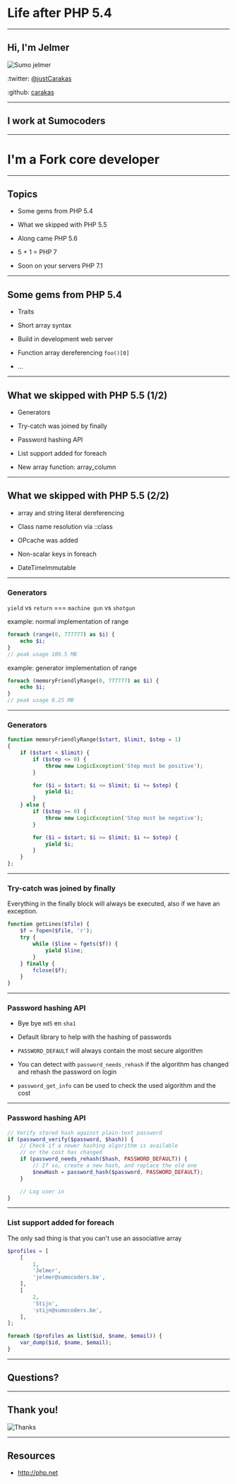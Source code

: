 # Life after PHP 5.4

---

## Hi, I'm Jelmer

![Sumo jelmer](img/Sumo_Jelmer.png)

:twitter: [@justCarakas](http://twitter.com/justcarakas)

:github: [carakas](http://github.com/carakas)

---

## I work at Sumocoders

---

# I'm a Fork core developer

---

## Topics

- Some gems from PHP 5.4

- What we skipped with PHP 5.5

- Along came PHP 5.6

- 5 + 1 = PHP 7

- Soon on your servers PHP 7.1

---

## Some gems from PHP 5.4

- Traits

- Short array syntax

- Build in development web server

- Function array dereferencing `foo()[0]`

- ... 

---

## What we skipped with PHP 5.5 (1/2)

- Generators

- Try-catch was joined by finally

- Password hashing API

- List support added for foreach

- New array function: array_column

---

## What we skipped with PHP 5.5 (2/2)

- array and string literal dereferencing

- Class name resolution via ::class

- OPcache was added

- Non-scalar keys in foreach

- DateTimeImmutable

---

### Generators

`yield` vs `return` === `machine gun` vs `shotgun`

example: normal implementation of range

```php
foreach (range(0, 777777) as $i) {
    echo $i;
}
// peak usage 109.5 MB
```

example: generator implementation of range

```php
foreach (memoryFriendlyRange(0, 777777) as $i) {
    echo $i;
}
// peak usage 0.25 MB
```

---

### Generators

```php
function memoryFriendlyRange($start, $limit, $step = 1)
{
    if ($start < $limit) {
        if ($step <= 0) {
            throw new LogicException('Step must be positive');
        }

        for ($i = $start; $i <= $limit; $i += $step) {
            yield $i;
        }
    } else {
        if ($step >= 0) {
            throw new LogicException('Step must be negative');
        }

        for ($i = $start; $i >= $limit; $i += $step) {
            yield $i;
        }
    }
};
```

---

### Try-catch was joined by finally

Everything in the finally block will always be executed, also if we have an exception.

```php
function getLines($file) {
    $f = fopen($file, 'r');
    try {
        while ($line = fgets($f)) {
            yield $line;
        }
    } finally {
        fclose($f);
    }
}
```

---

### Password hashing API

- Bye bye `md5` en `sha1`

- Default library to help with the hashing of passwords

- `PASSWORD_DEFAULT` will always contain the most secure algorithm

- You can detect with `password_needs_rehash` if the algorithm has changed and rehash the password on login

- `password_get_info` can be used to check the used algorithm and the cost

---

### Password hashing API

```php
// Verify stored hash against plain-text password
if (password_verify($password, $hash)) {
    // Check if a newer hashing algorithm is available
    // or the cost has changed
    if (password_needs_rehash($hash, PASSWORD_DEFAULT)) {
        // If so, create a new hash, and replace the old one
        $newHash = password_hash($password, PASSWORD_DEFAULT);
    }

    // Log user in
}
```

---

### List support added for foreach

The only sad thing is that you can't use an associative array

```php
$profiles = [
    [
        1,
        'Jelmer',
        'jelmer@sumocoders.be',
    ],
    [
        2,
        'Stijn',
        'stijn@sumocoders.be',
    ],
];

foreach ($profiles as list($id, $name, $email)) {
    var_dump($id, $name, $email);
}
```

---

## Questions?

---

## Thank you!

![Thanks](img/thanks.png)

---

## Resources

- http://php.net

